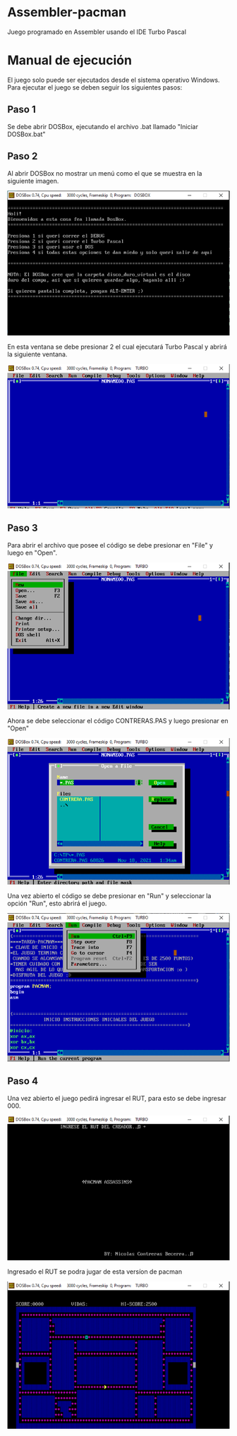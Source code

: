 # Assembler-pacman

Juego programado en Assembler usando el IDE Turbo Pascal

# Manual de ejecución

El juego solo puede ser ejecutados desde el sistema operativo Windows.
Para ejecutar el juego se deben seguir los siguientes pasos:

## Paso 1

Se debe abrir DOSBox, ejecutando el archivo .bat llamado "Iniciar DOSBox.bat"

## Paso 2

Al abrir DOSBox no mostrar un menú como el que se muestra en la siguiente imagen.

![Menu de arranque](static/menu_de_arranque.PNG)

En esta ventana se debe presionar 2 el cual ejecutará Turbo Pascal y abrirá la siguiente ventana.

![Menú DOSBox](static/menu_dosbox.PNG)

## Paso 3

Para abrir el archivo que posee el código se debe presionar en "File" y luego en "Open".

![Abrir código](static/menu_dosbox_open.PNG)

Ahora se debe seleccionar el código CONTRERAS.PAS y luego presionar en "Open"

![Abrir código 2](static/menu_dosbox_seleccionar_file.PNG)

Una vez abierto el código se debe presionar en "Run" y seleccionar la opción "Run", esto abrirá el juego.

![Abrir código 3](static/ejecutar_archivo.PNG)

## Paso 4

Una vez abierto el juego pedirá ingresar el RUT, para esto se debe ingresar 000.

![Inicio del juego](static/imagen_de_inicio.PNG)

Ingresado el RUT se podra jugar de esta versíon de pacman

![juego](static/imagen_del_mapa.PNG)
